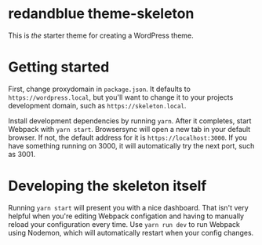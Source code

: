 # redandblue theme-skeleton
This is _the_ starter theme for creating a WordPress theme.

# Getting started
First, change proxydomain in `package.json`. It defaults to `https://wordpress.local`, but you'll want to change it to your projects development domain, such as `https://skeleton.local`.

Install development dependencies by running `yarn`. After it completes, start Webpack with `yarn start`. Browsersync will open a new tab in your default browser. If not, the default address for it is `https://localhost:3000`. If you have something running on 3000, it will automatically try the next port, such as 3001.

# Developing the skeleton itself
Running `yarn start` will present you with a nice dashboard. That isn't very helpful when you're editing Webpack configation and having to manually reload your configuration every time. Use `yarn run dev` to run Webpack using Nodemon, which will automatically restart when your config changes.
